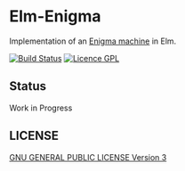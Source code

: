 # Elm-Enigma

Implementation of an [Enigma machine](https://en.wikipedia.org/wiki/Enigma_machine) in Elm.

[![Build Status](https://travis-ci.org/skitoo/elm-enigma.svg?branch=master)](https://travis-ci.org/skitoo/elm-enigma)
[![Licence GPL](http://img.shields.io/badge/license-GPL-yellow.svg)](http://www.gnu.org/licenses/quick-guide-gplv3.fr.html)

## Status

Work in Progress

## LICENSE

[GNU GENERAL PUBLIC LICENSE Version 3](http://www.gnu.org/licenses/gpl-3.0.txt) 
